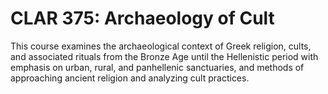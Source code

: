 # CLAR 375: Archaeology of Cult

This course examines the archaeological context of Greek religion, cults, and associated rituals from the Bronze Age until the Hellenistic period with emphasis on urban, rural, and panhellenic sanctuaries, and methods of approaching ancient religion and analyzing cult practices.